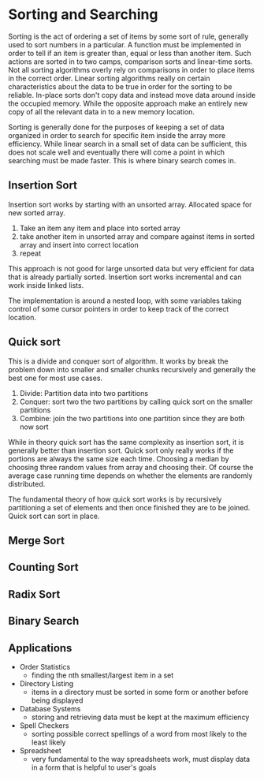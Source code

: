 # Sorting and Searching

Sorting is the act of ordering a set of items by some sort of rule, generally used to sort numbers 
in a particular. A function must be implemented in order to tell if an item is greater than, equal
or less than another item. Such actions are sorted in to two camps, comparison sorts and linear-time
sorts. Not all sorting algorithms overly rely on comparisons in order to place items in the correct
order. Linear sorting algorithms really on certain characteristics about the data to be true
in order for the sorting to be reliable. In-place sorts don't copy data and instead move data
around inside the occupied memory. While the opposite approach make an entirely new copy of
all the relevant data in to a new memory location.

Sorting is generally done for the purposes of keeping a set of data organized in order to search
for specific item inside the array more efficiency. While linear search in a small set of data can
be sufficient, this does not scale well and eventually there will come a point in which searching
must be made faster. This is where binary search comes in.

## Insertion Sort

Insertion sort works by starting with an unsorted array. Allocated space for new sorted array.

1. Take an item any item and place into sorted array
2. take another item in unsorted array and compare against items in sorted array and insert into correct location
3. repeat

This approach is not good for large unsorted data but very efficient for data that is already partially sorted.
Insertion sort works incremental and can work inside linked lists.

The implementation is around a nested loop, with some variables taking control of some cursor
pointers in order to keep track of the correct location.

## Quick sort

This is a divide and conquer sort of algorithm. It works by break the problem down into smaller
and smaller chunks recursively and generally the best one for most use cases.

1. Divide: Partition data into two partitions
2. Conquer: sort two the two partitions by calling quick sort on the smaller partitions
3. Combine: join the two partitions into one partition since they are both now sort

While in theory quick sort has the same complexity as insertion sort, it is generally better than
insertion sort. Quick sort only really works if the portions are always the same size each time.
Choosing a median by choosing three random values from array and choosing their. Of course
the average case running time depends on whether the elements are randomly distributed.

The fundamental theory of how quick sort works is by recursively partitioning a set of elements
and then once finished they are to be joined. Quick sort can sort in place. 


## Merge Sort

## Counting Sort

## Radix Sort

## Binary Search

## Applications

- Order Statistics
  - finding the nth smallest/largest item in a set
- Directory Listing
  - items in a directory must be sorted in some form or another before being displayed
- Database Systems
  - storing and retrieving data must be kept at the maximum efficiency
- Spell Checkers
  - sorting possible correct spellings of a word from most likely to the least likely
- Spreadsheet
  - very fundamental to the way spreadsheets work, must display data in a form that is helpful to user's goals

